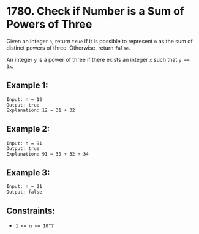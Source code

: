 # 1780. Check if Number is a Sum of Powers of Three
Given an integer ```n```, return ```true``` if it is possible to represent ```n``` as the sum of distinct powers of three. Otherwise, return ```false```.

An integer ```y``` is a power of three if there exists an integer ```x``` such that ```y == 3x```.

## Example 1:
```
Input: n = 12
Output: true
Explanation: 12 = 31 + 32
```
## Example 2:
```
Input: n = 91
Output: true
Explanation: 91 = 30 + 32 + 34
```
## Example 3:
```
Input: n = 21
Output: false
```
## Constraints:
- ```1 <= n <= 10^7```
